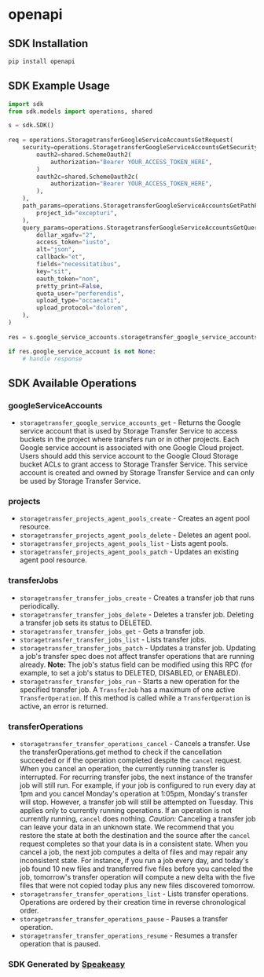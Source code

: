 # openapi

<!-- Start SDK Installation -->
## SDK Installation

```bash
pip install openapi
```
<!-- End SDK Installation -->

<!-- Start SDK Example Usage -->
## SDK Example Usage

```python
import sdk
from sdk.models import operations, shared

s = sdk.SDK()
    
req = operations.StoragetransferGoogleServiceAccountsGetRequest(
    security=operations.StoragetransferGoogleServiceAccountsGetSecurity(
        oauth2=shared.SchemeOauth2(
            authorization="Bearer YOUR_ACCESS_TOKEN_HERE",
        )
        oauth2c=shared.SchemeOauth2c(
            authorization="Bearer YOUR_ACCESS_TOKEN_HERE",
        ),
    ),
    path_params=operations.StoragetransferGoogleServiceAccountsGetPathParams(
        project_id="excepturi",
    ),
    query_params=operations.StoragetransferGoogleServiceAccountsGetQueryParams(
        dollar_xgafv="2",
        access_token="iusto",
        alt="json",
        callback="et",
        fields="necessitatibus",
        key="sit",
        oauth_token="non",
        pretty_print=False,
        quota_user="perferendis",
        upload_type="occaecati",
        upload_protocol="dolorem",
    ),
)
    
res = s.google_service_accounts.storagetransfer_google_service_accounts_get(req)

if res.google_service_account is not None:
    # handle response
```
<!-- End SDK Example Usage -->

<!-- Start SDK Available Operations -->
## SDK Available Operations

### googleServiceAccounts

* `storagetransfer_google_service_accounts_get` - Returns the Google service account that is used by Storage Transfer Service to access buckets in the project where transfers run or in other projects. Each Google service account is associated with one Google Cloud project. Users should add this service account to the Google Cloud Storage bucket ACLs to grant access to Storage Transfer Service. This service account is created and owned by Storage Transfer Service and can only be used by Storage Transfer Service.

### projects

* `storagetransfer_projects_agent_pools_create` - Creates an agent pool resource.
* `storagetransfer_projects_agent_pools_delete` - Deletes an agent pool.
* `storagetransfer_projects_agent_pools_list` - Lists agent pools.
* `storagetransfer_projects_agent_pools_patch` - Updates an existing agent pool resource.

### transferJobs

* `storagetransfer_transfer_jobs_create` - Creates a transfer job that runs periodically.
* `storagetransfer_transfer_jobs_delete` - Deletes a transfer job. Deleting a transfer job sets its status to DELETED.
* `storagetransfer_transfer_jobs_get` - Gets a transfer job.
* `storagetransfer_transfer_jobs_list` - Lists transfer jobs.
* `storagetransfer_transfer_jobs_patch` - Updates a transfer job. Updating a job's transfer spec does not affect transfer operations that are running already. **Note:** The job's status field can be modified using this RPC (for example, to set a job's status to DELETED, DISABLED, or ENABLED).
* `storagetransfer_transfer_jobs_run` - Starts a new operation for the specified transfer job. A `TransferJob` has a maximum of one active `TransferOperation`. If this method is called while a `TransferOperation` is active, an error is returned.

### transferOperations

* `storagetransfer_transfer_operations_cancel` - Cancels a transfer. Use the transferOperations.get method to check if the cancellation succeeded or if the operation completed despite the `cancel` request. When you cancel an operation, the currently running transfer is interrupted. For recurring transfer jobs, the next instance of the transfer job will still run. For example, if your job is configured to run every day at 1pm and you cancel Monday's operation at 1:05pm, Monday's transfer will stop. However, a transfer job will still be attempted on Tuesday. This applies only to currently running operations. If an operation is not currently running, `cancel` does nothing. *Caution:* Canceling a transfer job can leave your data in an unknown state. We recommend that you restore the state at both the destination and the source after the `cancel` request completes so that your data is in a consistent state. When you cancel a job, the next job computes a delta of files and may repair any inconsistent state. For instance, if you run a job every day, and today's job found 10 new files and transferred five files before you canceled the job, tomorrow's transfer operation will compute a new delta with the five files that were not copied today plus any new files discovered tomorrow.
* `storagetransfer_transfer_operations_list` - Lists transfer operations. Operations are ordered by their creation time in reverse chronological order.
* `storagetransfer_transfer_operations_pause` - Pauses a transfer operation.
* `storagetransfer_transfer_operations_resume` - Resumes a transfer operation that is paused.

<!-- End SDK Available Operations -->

### SDK Generated by [Speakeasy](https://docs.speakeasyapi.dev/docs/using-speakeasy/client-sdks)
